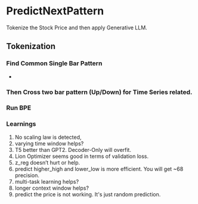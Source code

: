 # PredictNextPattern
Tokenize the Stock Price and then apply Generative LLM.
## Tokenization
### Find Common Single Bar Pattern
- 
### Then Cross two bar pattern (Up/Down) for Time Series related.
### Run BPE


### Learnings

1. No scaling law is detected,
2. varying time window helps?
3. T5 better than GPT2. Decoder-Only will overfit.
4. Lion Optimizer seems good in terms of validation loss.
5. z_reg doesn’t hurt or help.
6. predict higher_high and lower_low is more efficient. You will get ~68 precision.
7. multi-task learning helps?
8. longer context window helps?
9. predict the price is not working. It's just random prediction.